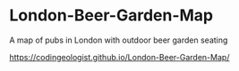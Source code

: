 # London-Beer-Garden-Map
A map of pubs in London with outdoor beer garden seating

https://codingeologist.github.io/London-Beer-Garden-Map/
